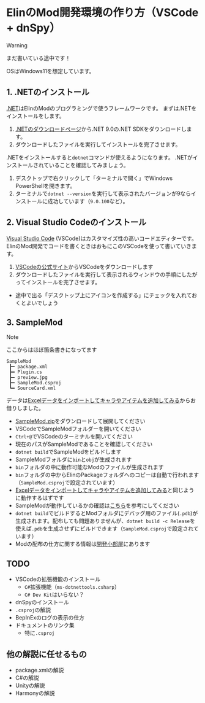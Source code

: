 # ElinのMod開発環境の作り方（VSCode + dnSpy）

> [!WARNING]
> まだ書いている途中です！

OSはWindows11を想定しています。

## 1. .NETのインストール

[.NET](https://dotnet.microsoft.com)はElinのModのプログラミングで使うフレームワークです。
まずは.NETをインストールをします。

1. [.NETのダウンロードページ](https://dotnet.microsoft.com/ja-jp/download)から.NET 9.0の.NET SDKをダウンロードします。
2. ダウンロードしたファイルを実行してインストールを完了させます。

.NETをインストールすると`dotnet`コマンドが使えるようになります。
.NETがインストールされていることを確認してみましょう。

1. デスクトップで右クリックして「ターミナルで開く」でWindows PowerShellを開きます。
2. ターミナルで`dotnet --version`を実行して表示されたバージョンが9ならインストールに成功しています（`9.0.100`など）。

## 2. Visual Studio Codeのインストール

[Visual Studio Code](https://code.visualstudio.com/)
 (VSCode)はカスタマイズ性の高いコードエディターです。ElinのMod開発でコードを書くときはおもにこのVSCodeを使って書いていきます。

1. [VSCodeの公式サイト](https://code.visualstudio.com/)からVSCodeをダウンロードします
2. ダウンロードしたファイルを実行して表示されるウィンドウの手順にしたがってインストールを完了させます。
  - 途中で出る「デスクトップ上にアイコンを作成する」にチェックを入れておくとよいでしょう

## 3. SampleMod

> [!NOTE]
> ここからはほぼ箇条書きになってます

```
SampleMod
 ┣━ package.xml
 ┣━ Plugin.cs
 ┣━ preview.jpg
 ┣━ SampleMod.csproj
 ┗━ SourceCard.xml
```

データは[Excelデータをインポートしてキャラやアイテムを追加してみる](https://docs.google.com/document/d/e/2PACX-1vR3GPx71Xnjfme6PtdqNnS5GnxlOFr2A8KdzH8bYTEwEOCgeVYROi3YaMQ2_h4qsySU_BORHKXPUi9i/pub)からお借りしました。

- [SampleMod.zip](https://github.com/soeklgb/elin-mod-dev-setup/raw/refs/heads/main/SampleMod.zip)をダウンロードして展開してください
- VSCodeでSampleModフォルダーを開いてください
- `Ctrl+@`でVSCodeのターミナルを開いてください
- 現在のパスがSampleModであることを確認してください
- `dotnet build`でSampleModをビルドします
- SampleModフォルダに`bin`と`obj`が生成されます
- `bin`フォルダの中に動作可能なModのファイルが生成されます
- `bin`フォルダの中からElinのPackageフォルダへのコピーは自動で行われます（`SampleMod.csproj`で設定されています）
- [Excelデータをインポートしてキャラやアイテムを追加してみる](https://docs.google.com/document/d/e/2PACX-1vR3GPx71Xnjfme6PtdqNnS5GnxlOFr2A8KdzH8bYTEwEOCgeVYROi3YaMQ2_h4qsySU_BORHKXPUi9i/pub)と同じように動作するはずです
- SampleModが動作しているかの確認は[こちら](https://discord.com/channels/208391609778307075/1213053125590777866/1255361975907651634)を参考にしてください
- `dotnet build`でビルドするとModフォルダにデバッグ用のファイル(`.pdb`)が生成されます。配布しても問題ありませんが、`dotnet build -c Release`を使えば`.pdb`を生成させずにビルドできます（`SampleMod.csproj`で設定されています）
- Modの配布の仕方に関する情報は[開発小部屋](https://ylvania.org/elin_dev.html)にあります

## TODO

- VSCodeの拡張機能のインストール
  - `C#`拡張機能（`ms-dotnettools.csharp`）
  - `C# Dev Kit`はいらない？
- dnSpyのインストール
- `.csproj`の解説
- BepInExのログの表示の仕方
- ドキュメントのリンク集
  - 特に`.csproj`

## 他の解説に任せるもの

- package.xmlの解説
- C#の解説
- Unityの解説
- Harmonyの解説
